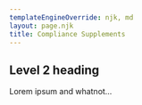 ```yaml
---
templateEngineOverride: njk, md
layout: page.njk
title: Compliance Supplements
---
```


## Level 2 heading

Lorem ipsum and whatnot…
